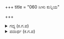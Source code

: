 +++
title = "060 ಸೀಳು ಕುನ್ನಿಯ"

+++

<details><summary>ಗದ್ಯ (ಕ.ಗ.ಪ) </summary>

60. ಉಲೂಕನ ಮಾತನ್ನು ಕೇಳಿ ಭೀಮನಿಗೆ ಕೋಪ ನೆತ್ತಿಗೇರಿತು. ಆಗ ಹೇಳಿದನು ಆ ದುರ್ಯೋಧನನೆಂಬ ಕುನ್ನಿಯ ಬಾಯನ್ನು ಸೀಳುವೆನು ಕೇಳೆಲೈ ನನ್ನ ತೋಳಿನ ಚಪಲವನ್ನು. ಅವನ ತಲೆಯನ್ನು ಒಡೆದು ಕೋಪ ತೀರಿಸಿಕೊಳ್ಳುತ್ತೇನೆ. ಅಷ್ಟೇ ಅಲ್ಲ, ಕೌರವ ವಂಶ ಸಾಗರವನ್ನೇ ಕದಡಿ ಅಲ್ಲೋಲ ಕಲ್ಲೋಲ ಮಾಡಿ ಬಿಡುವೆನು ಎಂದು ತಿಳಿಸು ಹೋಗು. ಎಲೈ ಸೋದರರೆ, ಈ ಕ್ಷುದ್ರ ಕುನ್ನಿಯನ್ನು ಆಡಿಸಿ ಅವನ ಮಾತನ್ನೇಕೆ ಕೇಳುತ್ತಿದ್ದೀರಿ ? ಶತ್ರುಗಳಾದ ಕುರುವಂಶದವರ ಪಾಲಿಗೆ ಈ ಭೀಮ ಕಾಲಭೈರವನೆಂದು ನಿನ್ನ ಒಡೆಯ ಆ ದುರ್ಯೋಧನನಿಗೆ ತಿಳಿಸು ಹೋಗೆಂದ ಭೀಮ.
</details>

<details><summary>ಪದಾರ್ಥ (ಕ.ಗ.ಪ) </summary>

ಕುನ್ನಿ-ಕ್ಷುದ್ರಜೀವಿ, ನಾಯಿಮರಿ, ತೋಳತೀಟೆ-ತೋಳಿನ ಚಪಲ, ನೆತ್ತಿಯ ಮೇಲೆ ಕಳೆವನು-ತಲೆ ಓಡೆದು ತೀರಿಸಿಕೊಳ್ಳುವೆ, ಕಲಕುವೆನು-ಕದಡುವೆನು, ಅಹಿತ-ಶತ್ರು, ಕಾಲಭೈರವ-ಪ್ರಳಯಕಾಲದ ಶಿವ
</details>
